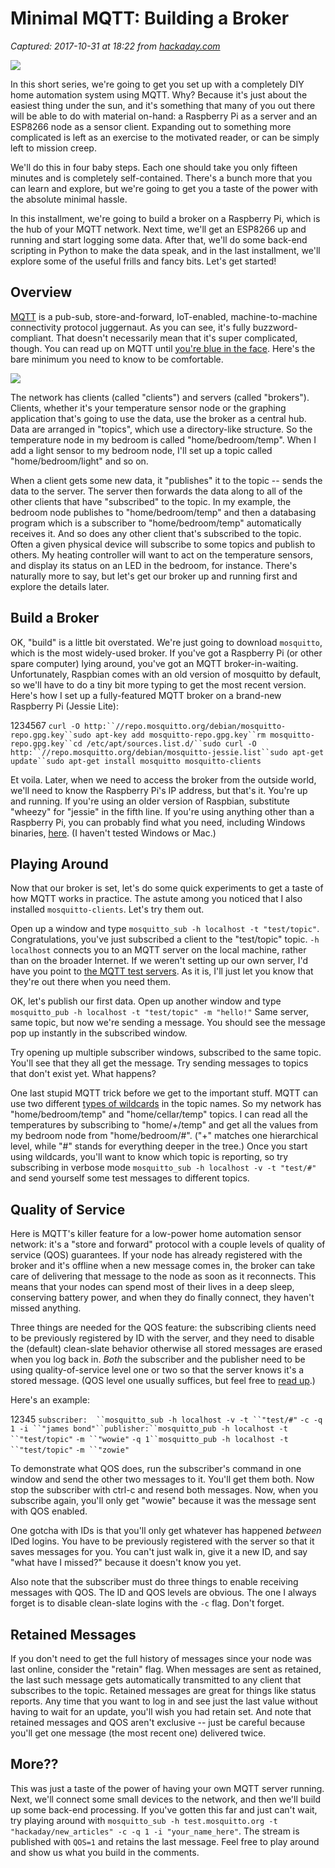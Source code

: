 # Minimal MQTT: Building a Broker

_Captured: 2017-10-31 at 18:22 from [hackaday.com](https://hackaday.com/2016/05/09/minimal-mqtt-building-a-broker/)_

![](https://hackadaycom.files.wordpress.com/2016/04/mqtt.jpg?w=800)

In this short series, we're going to get you set up with a completely DIY home automation system using MQTT. Why? Because it's just about the easiest thing under the sun, and it's something that many of you out there will be able to do with material on-hand: a Raspberry Pi as a server and an ESP8266 node as a sensor client. Expanding out to something more complicated is left as an exercise to the motivated reader, or can be simply left to mission creep.

We'll do this in four baby steps. Each one should take you only fifteen minutes and is completely self-contained. There's a bunch more that you can learn and explore, but we're going to get you a taste of the power with the absolute minimal hassle.

In this installment, we're going to build a broker on a Raspberry Pi, which is the hub of your MQTT network. Next time, we'll get an ESP8266 up and running and start logging some data. After that, we'll do some back-end scripting in Python to make the data speak, and in the last installment, we'll explore some of the useful frills and fancy bits. Let's get started!

## Overview

[MQTT](http://mqtt.org/) is a pub-sub, store-and-forward, IoT-enabled, machine-to-machine connectivity protocol juggernaut. As you can see, it's fully buzzword-compliant. That doesn't necessarily mean that it's super complicated, though. You can read up on MQTT until [you're blue in the face](http://www.hivemq.com/mqtt-essentials/). Here's the bare minimum you need to know to be comfortable.

![](https://hackadaycom.files.wordpress.com/2016/04/mqtt-dot4.png)

The network has clients (called "clients") and servers (called "brokers"). Clients, whether it's your temperature sensor node or the graphing application that's going to use the data, use the broker as a central hub. Data are arranged in "topics", which use a directory-like structure. So the temperature node in my bedroom is called "home/bedroom/temp". When I add a light sensor to my bedroom node, I'll set up a topic called "home/bedroom/light" and so on.

When a client gets some new data, it "publishes" it to the topic -- sends the data to the server. The server then forwards the data along to all of the other clients that have "subscribed" to the topic. In my example, the bedroom node publishes to "home/bedroom/temp" and then a databasing program which is a subscriber to "home/bedroom/temp" automatically receives it. And so does any other client that's subscribed to the topic.  
Often a given physical device will subscribe to some topics and publish to others. My heating controller will want to act on the temperature sensors, and display its status on an LED in the bedroom, for instance. There's naturally more to say, but let's get our broker up and running first and explore the details later.

## Build a Broker

OK, "build" is a little bit overstated. We're just going to download `mosquitto`, which is the most widely-used broker. If you've got a Raspberry Pi (or other spare computer) lying around, you've got an MQTT broker-in-waiting. Unfortunately, Raspbian comes with an old version of mosquitto by default, so we'll have to do a tiny bit more typing to get the most recent version. Here's how I set up a fully-featured MQTT broker on a brand-new Raspberry Pi (Jessie Lite):

1234567
`curl -O http:``//repo.mosquitto.org/debian/mosquitto-repo.gpg.key``sudo apt-key add mosquitto-repo.gpg.key``rm mosquitto-repo.gpg.key``cd /etc/apt/sources.list.d/``sudo curl -O http:``//repo.mosquitto.org/debian/mosquitto-jessie.list``sudo apt-get update``sudo apt-get install mosquitto mosquitto-clients`

Et voila. Later, when we need to access the broker from the outside world, we'll need to know the Raspberry Pi's IP address, but that's it. You're up and running. If you're using an older version of Raspbian, substitute "wheezy" for "jessie" in the fifth line. If you're using anything other than a Raspberry Pi, you can probably find what you need, including Windows binaries, [here](http://mosquitto.org/download/). (I haven't tested Windows or Mac.)

## Playing Around

Now that our broker is set, let's do some quick experiments to get a taste of how MQTT works in practice. The astute among you noticed that I also installed `mosquitto-clients`. Let's try them out.

Open up a window and type `mosquitto_sub -h localhost -t "test/topic"`. Congratulations, you've just subscribed a client to the "test/topic" topic. `-h localhost` connects you to an MQTT server on the local machine, rather than on the broader Internet. If we weren't setting up our own server, I'd have you point to [the MQTT test servers](http://test.mosquitto.org/). As it is, I'll just let you know that they're out there when you need them.

OK, let's publish our first data. Open up another window and type `mosquitto_pub -h localhost -t "test/topic" -m "hello!"` Same server, same topic, but now we're sending a message. You should see the message pop up instantly in the subscribed window.

Try opening up multiple subscriber windows, subscribed to the same topic. You'll see that they all get the message. Try sending messages to topics that don't exist yet. What happens?

One last stupid MQTT trick before we get to the important stuff. MQTT can use two different [types of wildcards](http://mosquitto.org/man/mqtt-7.html) in the topic names. So my network has "home/bedroom/temp" and "home/cellar/temp" topics. I can read all the temperatures by subscribing to "home/+/temp" and get all the values from my bedroom node from "home/bedroom/#". ("+" matches one hierarchical level, while "#" stands for everything deeper in the tree.) Once you start using wildcards, you'll want to know which topic is reporting, so try subscribing in verbose mode `mosquitto_sub -h localhost -v -t "test/#"` and send yourself some test messages to different topics.

## Quality of Service

Here is MQTT's killer feature for a low-power home automation sensor network: it's a "store and forward" protocol with a couple levels of quality of service (QOS) guarantees. If your node has already registered with the broker and it's offline when a new message comes in, the broker can take care of delivering that message to the node as soon as it reconnects. This means that your nodes can spend most of their lives in a deep sleep, conserving battery power, and when they do finally connect, they haven't missed anything.

Three things are needed for the QOS feature: the subscribing clients need to be previously registered by ID with the server, and they need to disable the (default) clean-slate behavior otherwise all stored messages are erased when you log back in. _Both_ the subscriber and the publisher need to be using quality-of-service level one or two so that the server knows it's a stored message. (QOS level one usually suffices, but feel free to [read up](http://www.hivemq.com/blog/mqtt-essentials-part-6-mqtt-quality-of-service-levels).)

Here's an example:

12345
`subscriber:  ``mosquitto_sub -h localhost -v -t ``"test/#"` `-c -q 1 -i ``"james bond"``publisher:``mosquitto_pub -h localhost -t ``"test/topic"` `-m ``"wowie"` `-q 1``mosquitto_pub -h localhost -t ``"test/topic"` `-m ``"zowie"`

To demonstrate what QOS does, run the subscriber's command in one window and send the other two messages to it. You'll get them both. Now stop the subscriber with ctrl-c and resend both messages. Now, when you subscribe again, you'll only get "wowie" because it was the message sent with QOS enabled.

One gotcha with IDs is that you'll only get whatever has happened _between_ IDed logins. You have to be previously registered with the server so that it saves messages for you. You can't just walk in, give it a new ID, and say "what have I missed?" because it doesn't know you yet.

Also note that the subscriber must do three things to enable receiving messages with QOS. The ID and QOS levels are obvious. The one I always forget is to disable clean-slate logins with the `-c` flag. Don't forget.

## Retained Messages

If you don't need to get the full history of messages since your node was last online, consider the "retain" flag. When messages are sent as retained, the last such message gets automatically transmitted to any client that subscribes to the topic. Retained messages are great for things like status reports. Any time that you want to log in and see just the last value without having to wait for an update, you'll wish you had retain set. And note that retained messages and QOS aren't exclusive -- just be careful because you'll get one message (the most recent one) delivered twice.

## More??

This was just a taste of the power of having your own MQTT server running. Next, we'll connect some small devices to the network, and then we'll build up some back-end processing. If you've gotten this far and just can't wait, try playing around with `mosquitto_sub -h test.mosquitto.org -t "hackaday/new_articles" -c -q 1 -i "your_name_here"`. The stream is published with `QOS=1` and retains the last message. Feel free to play around and show us what you build in the comments.
